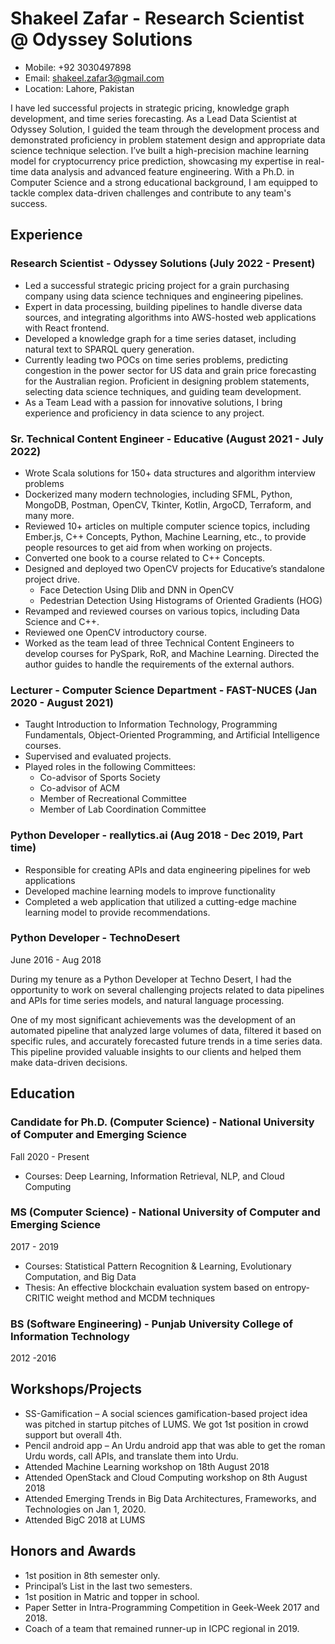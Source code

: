 # Shakeel Zafar - Research Scientist @ Odyssey Solutions

- Mobile: +92 3030497898
- Email: shakeel.zafar3@gmail.com
- Location: Lahore, Pakistan

I have led successful projects in strategic pricing, knowledge graph development, and time series forecasting. As a Lead Data Scientist at Odyssey Solution, I guided the team through the development process and demonstrated proficiency in problem statement design and appropriate data science technique selection. I’ve built a high-precision machine learning model for cryptocurrency price prediction, showcasing my expertise in real-time data analysis and advanced feature engineering. With a Ph.D. in Computer Science and a strong educational background, I am equipped to tackle complex data-driven challenges and contribute to any team's success.

## Experience

### Research Scientist - Odyssey Solutions (July 2022 - Present)

- Led a successful strategic pricing project for a grain purchasing company using data science techniques and engineering pipelines. 
- Expert in data processing, building pipelines to handle diverse data sources, and integrating algorithms into AWS-hosted web applications with React frontend. 
- Developed a knowledge graph for a time series dataset, including natural text to SPARQL query generation.
- Currently leading two POCs on time series problems, predicting congestion in the power sector for US data and grain price forecasting for the Australian region. Proficient in designing problem statements, selecting data science techniques, and guiding team development.
- As a Team Lead with a passion for innovative solutions, I bring experience and proficiency in data science to any project.

### Sr. Technical Content Engineer - Educative (August 2021 - July 2022)

- Wrote Scala solutions for 150+ data structures and algorithm interview problems
- Dockerized many modern technologies, including SFML, Python, MongoDB, Postman, OpenCV, Tkinter, Kotlin, ArgoCD, Terraform, and many more.
- Reviewed 10+ articles on multiple computer science topics, including Ember.js, C++ Concepts, Python, Machine Learning, etc., to provide people resources to get aid from when working on projects.
- Converted one book to a course related to C++ Concepts.
- Designed and deployed two OpenCV projects for Educative’s standalone project drive.
  - Face Detection Using Dlib and DNN in OpenCV
  - Pedestrian Detection Using Histograms of Oriented Gradients (HOG)
- Revamped and reviewed courses on various topics, including Data Science and C++.
- Reviewed one OpenCV introductory course.
- Worked as the team lead of three Technical Content Engineers to develop courses for PySpark, RoR, and Machine Learning. Directed the author guides to handle the requirements of the external authors.

### Lecturer - Computer Science Department - FAST-NUCES (Jan 2020 - August 2021)

- Taught Introduction to Information Technology, Programming Fundamentals, Object-Oriented Programming, and Artificial Intelligence courses. 
- Supervised and evaluated projects.  
- Played roles in the following Committees: 
  - Co-advisor of Sports Society
  - Co-advisor of ACM 
  - Member of Recreational Committee
  - Member of Lab Coordination Committee

### Python Developer - reallytics.ai (Aug 2018 - Dec 2019, Part time)

- Responsible for creating APIs and data engineering pipelines for web applications
- Developed machine learning models to improve functionality
- Completed a web application that utilized a cutting-edge machine learning model to provide recommendations.

### Python Developer - TechnoDesert
June 2016 - Aug 2018

During my tenure as a Python Developer at Techno Desert, I had the opportunity to work on several challenging projects related to data pipelines and APIs for time series models, and natural language processing.

One of my most significant achievements was the development of an automated pipeline that analyzed large volumes of data, filtered it based on specific rules, and accurately forecasted future trends in a time series data. This pipeline provided valuable insights to our clients and helped them make data-driven decisions.

## Education

### Candidate for Ph.D. (Computer Science) - National University of Computer and Emerging Science
Fall 2020 - Present

- Courses: Deep Learning, Information Retrieval, NLP, and Cloud Computing

### MS (Computer Science) - National University of Computer and Emerging Science
2017 - 2019

- Courses: Statistical Pattern Recognition & Learning, Evolutionary Computation, and Big Data 
- Thesis: An effective blockchain evaluation system based on entropy-CRITIC weight method and MCDM techniques 

### BS (Software Engineering) - Punjab University College of Information Technology
2012 -2016

## Workshops/Projects

- SS-Gamification – A social sciences gamification-based project idea was pitched in startup pitches of LUMS. We got 1st position in crowd support but overall 4th.
- Pencil android app – An Urdu android app that was able to get the roman Urdu words, call APIs, and translate them into Urdu. 
- Attended Machine Learning workshop on 18th August 2018
- Attended OpenStack and Cloud Computing workshop on 8th August 2018
- Attended Emerging Trends in Big Data Architectures, Frameworks, and Technologies on Jan 1, 2020.
- Attended BigC 2018 at LUMS

## Honors and Awards

- 1st position in 8th semester only.
- Principal’s List in the last two semesters.
- 1st position in Matric and topper in school. 
- Paper Setter in Intra-Programming Competition in Geek-Week 2017 and 2018.
- Coach of a team that remained runner-up in ICPC regional in 2019.
